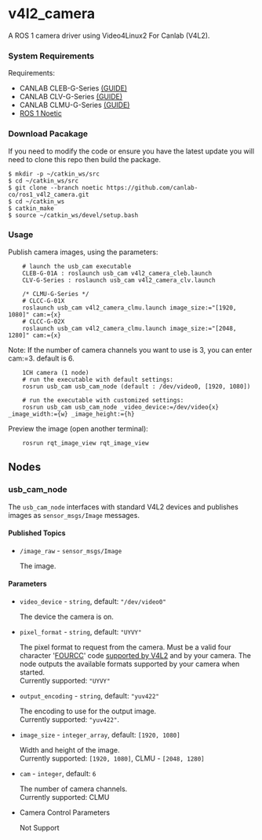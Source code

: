 # v4l2_camera

A ROS 1 camera driver using Video4Linux2 For Canlab (V4L2).

### System Requirements

Requirements:
  * CANLAB CLEB-G-Series [(GUIDE)](https://can-lab.atlassian.net/wiki/spaces/CANLABGUID/pages/485065636/CLEB-G-Series)
  * CANLAB CLV-G-Series [(GUIDE)](https://can-lab.atlassian.net/wiki/spaces/CANLABGUID/pages/453214214/CLV-G-Series)
  * CANLAB CLMU-G-Series [(GUIDE)](https://can-lab.atlassian.net/wiki/spaces/CANLABGUID/pages/484966555/CLMU-G-Series)
  * [ROS 1 Noetic](http://wiki.ros.org/noetic/Installation/Ubuntu)

### Download Pacakage
If you need to modify the code or ensure you have the latest update you will need to clone this repo then build the package.

    $ mkdir -p ~/catkin_ws/src
    $ cd ~/catkin_ws/src
    $ git clone --branch noetic https://github.com/canlab-co/ros1_v4l2_camera.git
    $ cd ~/catkin_ws
    $ catkin_make
    $ source ~/catkin_ws/devel/setup.bash

### Usage
Publish camera images, using the parameters:

        # launch the usb_cam executable
        CLEB-G-01A : roslaunch usb_cam v4l2_camera_cleb.launch
        CLV-G-Series : roslaunch usb_cam v4l2_camera_clv.launch

        /* CLMU-G-Series */
        # CLCC-G-01X
        roslaunch usb_cam v4l2_camera_clmu.launch image_size:="[1920, 1080]" cam:={x}
        # CLCC-G-02X
        roslaunch usb_cam v4l2_camera_clmu.launch image_size:="[2048, 1280]" cam:={x}

Note: If the number of camera channels you want to use is 3, you can enter cam:=3. default is 6.

        1CH camera (1 node)
        # run the executable with default settings:        
        rosrun usb_cam usb_cam_node (default : /dev/video0, [1920, 1080])

        # run the executable with customized settings:
        rosrun usb_cam usb_cam_node _video_device:=/dev/video{x} _image_width:={w} _image_height:={h}

Preview the image (open another terminal):

        rosrun rqt_image_view rqt_image_view

## Nodes

### usb_cam_node

The `usb_cam_node` interfaces with standard V4L2 devices and
publishes images as `sensor_msgs/Image` messages.

#### Published Topics

* `/image_raw` - `sensor_msgs/Image`

    The image.

#### Parameters

* `video_device` - `string`, default: `"/dev/video0"`

    The device the camera is on.

* `pixel_format` - `string`, default: `"UYVY"`

    The pixel format to request from the camera. Must be a valid four
    character '[FOURCC](http://fourcc.org/)' code [supported by
    V4L2](https://linuxtv.org/downloads/v4l-dvb-apis/uapi/v4l/videodev.html)
    and by your camera. The node outputs the available formats
    supported by your camera when started.  
    Currently supported: `"UYVY"`

* `output_encoding` - `string`, default: `"yuv422"`

    The encoding to use for the output image.  
    Currently supported: `"yuv422"`.  
  
* `image_size` - `integer_array`, default: `[1920, 1080]`

    Width and height of the image.  
    Currently supported: `[1920, 1080]`, CLMU - `[2048, 1280]`

* `cam` - `integer`, default: `6`

    The number of camera channels.  
    Currently supported: CLMU

* Camera Control Parameters

    Not Support
